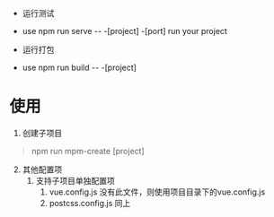  * 运行测试
 * use npm run serve -- -[project] -[port] run your project
 
 * 运行打包
 * use npm run build -- -[project]

 # 使用
 
 1. 创建子项目
 >	npm run mpm-create [project] 
 
 2. 其他配置项
	1. 支持子项目单独配置项
		1. vue.config.js 没有此文件，则使用项目目录下的vue.config.js
		2. postcss.config.js 同上